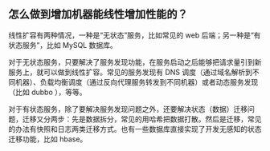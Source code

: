 ## 怎么做到增加机器能线性增加性能的？

线性扩容有两种情况，一种是“无状态”服务，比如常见的 web 后端；另一种是“有状态服务”，比如 MySQL 数据库。

对于无状态服务，只要解决了服务发现功能，在服务启动之后能够把请求量引到新服务上，就可以做到线性扩容。常见的服务发现有 DNS 调度（通过域名解析到不同机器）、负载均衡调度（通过反向代理服务转发到不同机器）或者动态服务发现（比如 dubbo ），等等。

对于有状态服务，除了要解决服务发现问题之外，还要解决状态（数据）迁移问题，迁移又分两步：先是数据拆分，常见的用哈希把数据打散。然后是迁移，常见的办法有快照和日志两类迁移方式。也有一些数据库直接实现了开发无感知的状态迁移功能，比如 hbase。